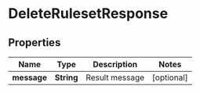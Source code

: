 

# DeleteRulesetResponse


## Properties

| Name | Type | Description | Notes |
|------------ | ------------- | ------------- | -------------|
|**message** | **String** | Result message |  [optional] |



